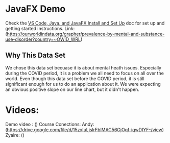 # JavaFX Demo

Check the [VS Code, Java, and JavaFX Install and Set Up](https://docs.google.com/document/d/1s5oTmY8A8TDZu303p_DaH6CEAcC9xL8-aNX-pAxCcps/edit?usp=sharing) doc for set up and getting started instructions.
Link: (https://ourworldindata.org/grapher/prevalence-by-mental-and-substance-use-disorder?country=~OWID_WRL) 

## Why This Data Set 
We chose this data set becuase it is about mental heath issues. Especially during the COVID period, it is a problem we all need to focus on all over the world. Even though this data set before the COVID period, it is still significant enough for us to do an application about it. We were expecting an obvious positive slope on our line chart, but it didn't happen. 

# Videos:
Demo video : ()
Course Conections:
Andy:(https://drive.google.com/file/d/15zxIuLjslrFblMAC56GjOqf-iqwDIYF-/view)
Zyaire: ()

